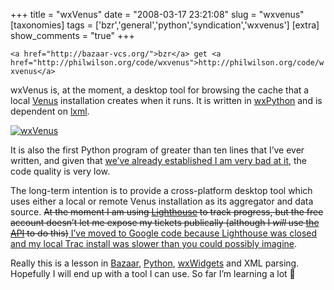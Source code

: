 +++
title = "wxVenus"
date = "2008-03-17 23:21:08"
slug = "wxvenus"
[taxonomies]
tags = ['bzr','general','python','syndication','wxvenus']
[extra]
show_comments = "true"
+++

`<a href="http://bazaar-vcs.org/">bzr</a> get <a href="http://philwilson.org/code/wxvenus">http://philwilson.org/code/wxvenus</a>`

wxVenus is, at the moment, a desktop tool for browsing the cache that a local [Venus](http://intertwingly.net/code/venus) installation creates when it runs. It is written in [wxPython](http://www.wxpython.org/) and is dependent on [lxml](http://codespeak.net/lxml/).

[![wxVenus](http://farm3.static.flickr.com/2006/2341083493_d770c8d31a.jpg)](http://www.flickr.com/photos/pip/2341083493/ "wxVenus by Pip, on Flickr")

It is also the first Python program of greater than ten lines that I’ve ever written, and given that [we’ve already established I am very bad at it](http://philwilson.org/blog/2007/11/parsing-atom-with-libxml2), the code quality is very low.

The long-term intention is to provide a cross-platform desktop tool which uses either a local or remote Venus installation as its aggregator and data source. <del>At the moment I am using [Lighthouse](http://www.lighthouseapp.com/) to track progress, but the free account doesn’t let me expose my tickets publically (although I *will* use [the API](http://www.lighthouseapp.com/api) to do this)</del><ins> [I’ve moved to Google code](http://wxvenus.googlecode.com) because Lighthouse was closed and my local Trac install was slower than you could possibly imagine</ins>.

Really this is a lesson in [Bazaar](http://bazaar-vcs.org/), [Python](http://python.org/), [wxWidgets](http://www.wxwidgets.org/) and XML parsing. Hopefully I will end up with a tool I can use. So far I’m learning a lot 🙂
